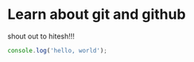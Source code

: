 # Learn about git and github

shout out to hitesh!!!
```javascript
console.log('hello, world');

```